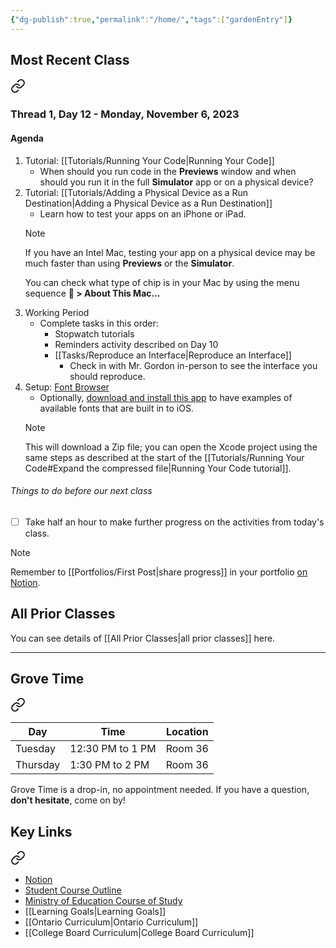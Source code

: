 ```yaml
---
{"dg-publish":true,"permalink":"/home/","tags":["gardenEntry"]}
---
```


## Most Recent Class

<div class="transclusion internal-embed is-loaded"><a class="markdown-embed-link" href="/thread-1/day-12/" aria-label="Open link"><svg xmlns="http://www.w3.org/2000/svg" width="24" height="24" viewBox="0 0 24 24" fill="none" stroke="currentColor" stroke-width="2" stroke-linecap="round" stroke-linejoin="round" class="svg-icon lucide-link"><path d="M10 13a5 5 0 0 0 7.54.54l3-3a5 5 0 0 0-7.07-7.07l-1.72 1.71"></path><path d="M14 11a5 5 0 0 0-7.54-.54l-3 3a5 5 0 0 0 7.07 7.07l1.71-1.71"></path></svg></a><div class="markdown-embed">




### Thread 1, Day 12 - Monday, November 6, 2023
#### Agenda
1. Tutorial: [[Tutorials/Running Your Code\|Running Your Code]]
	- When should you run code in the **Previews** window and when should you run it in the full **Simulator** app or on a physical device?
1. Tutorial: [[Tutorials/Adding a Physical Device as a Run Destination\|Adding a Physical Device as a Run Destination]]
	- Learn how to test your apps on an iPhone or iPad.
	> [!NOTE]
	> If you have an Intel Mac, testing your app on a physical device may be much faster than using **Previews** or the **Simulator**.
	> 
	> You can check what type of chip is in your Mac by using the menu sequence ** > About This Mac...**
1. Working Period
	- Complete tasks in this order:
		- Stopwatch tutorials
		- Reminders activity described on Day 10
		- [[Tasks/Reproduce an Interface\|Reproduce an Interface]]
			- Check in with Mr. Gordon in-person to see the interface you should reproduce.
1. Setup: [Font Browser](https://github.com/lcs-rgordon/FontBrowser/archive/refs/heads/main.zip)
	- Optionally, [download and install this app](https://github.com/lcs-rgordon/FontBrowser/archive/refs/heads/main.zip) to have examples of available fonts that are built in to iOS.
	> [!NOTE]
	> This will download a Zip file; you can open the Xcode project using the same steps as described at the start of the [[Tutorials/Running Your Code#Expand the compressed file\|Running Your Code tutorial]].

###### Things to do before our next class
- [ ] Take half an hour to make further progress on the activities from today's class.
> [!NOTE]
> Remember to [[Portfolios/First Post\|share progress]] in your portfolio [on Notion](https://notion.so).


</div></div>

## All Prior Classes
You can see details of [[All Prior Classes\|all prior classes]] here.
___
## Grove Time

<div class="transclusion internal-embed is-loaded"><a class="markdown-embed-link" href="/grove-time/" aria-label="Open link"><svg xmlns="http://www.w3.org/2000/svg" width="24" height="24" viewBox="0 0 24 24" fill="none" stroke="currentColor" stroke-width="2" stroke-linecap="round" stroke-linejoin="round" class="svg-icon lucide-link"><path d="M10 13a5 5 0 0 0 7.54.54l3-3a5 5 0 0 0-7.07-7.07l-1.72 1.71"></path><path d="M14 11a5 5 0 0 0-7.54-.54l-3 3a5 5 0 0 0 7.07 7.07l1.71-1.71"></path></svg></a><div class="markdown-embed">




Day|Time|Location
-|-|-
Tuesday|12:30 PM to 1 PM|Room 36
Thursday|1:30 PM to 2 PM|Room 36

Grove Time is a drop-in, no appointment needed.
If you have a question, **don't hesitate**, come on by!

</div></div>

## Key Links

<div class="transclusion internal-embed is-loaded"><a class="markdown-embed-link" href="/key-links/" aria-label="Open link"><svg xmlns="http://www.w3.org/2000/svg" width="24" height="24" viewBox="0 0 24 24" fill="none" stroke="currentColor" stroke-width="2" stroke-linecap="round" stroke-linejoin="round" class="svg-icon lucide-link"><path d="M10 13a5 5 0 0 0 7.54.54l3-3a5 5 0 0 0-7.07-7.07l-1.72 1.71"></path><path d="M14 11a5 5 0 0 0-7.54-.54l-3 3a5 5 0 0 0 7.07 7.07l1.71-1.71"></path></svg></a><div class="markdown-embed">




- [Notion](https://notion.so)
- [Student Course Outline](https://bit.ly/lcscs23-g11-sco)
- [Ministry of Education Course of Study](https://bit.ly/lcscs23-g11-mco)
- [[Learning Goals\|Learning Goals]]
- [[Ontario Curriculum\|Ontario Curriculum]]
- [[College Board Curriculum\|College Board Curriculum]]


</div></div>
